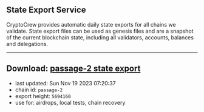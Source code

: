 ## State Export Service
CryptoCrew provides automatic daily state exports for all chains we validate. State export files can be used as genesis files and are a snapshot of the current blockchain state, including all validators, accounts, balances and delegations.

---
**Download: [passage-2 state export](https://dl.ccvalidators.com/SERVICE/passage/passage-2_export_5694160.json)**
---

- last updated: Sun Nov 19 2023 07:20:37
- chain id: `passage-2`
- export height: `5694160`
- use for: airdrops, local tests, chain recovery
